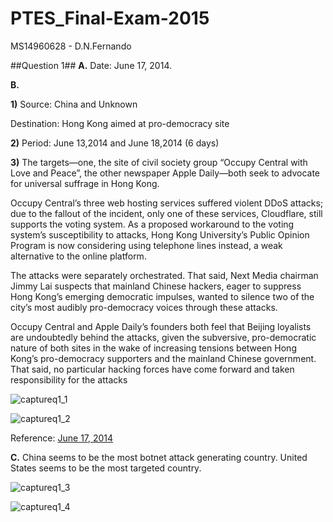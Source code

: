 # PTES_Final-Exam-2015
MS14960628 - D.N.Fernando

##Question 1##
**A.** Date: June 17, 2014. 

**B.** 

**1)** Source: China and Unknown

Destination: Hong Kong aimed at pro-democracy site

**2)** Period: June 13,2014 and June 18,2014 (6 days)

**3)** The targets—one, the site of civil society group “Occupy Central with Love and Peace”, the other newspaper Apple Daily—both seek to advocate for universal suffrage in Hong Kong.

Occupy Central’s three web hosting services suffered violent DDoS attacks; due to the fallout of the incident, only one of these services, Cloudflare, still supports the voting system. As a proposed workaround to the voting system’s susceptibility to attacks, Hong Kong University’s Public Opinion Program is now considering using telephone lines instead, a weak alternative to the online platform.

The attacks were separately orchestrated. That said, Next Media chairman Jimmy Lai suspects that mainland Chinese hackers, eager to suppress Hong Kong’s emerging democratic impulses, wanted to silence two of the city’s most audibly pro-democracy voices through these attacks.

Occupy Central and Apple Daily’s founders both feel that Beijing loyalists are undoubtedly behind the attacks, given the subversive, pro-democratic nature of both sites in the wake of increasing tensions between Hong Kong’s pro-democracy supporters and the mainland Chinese government. That said, no particular hacking forces have come forward and taken responsibility for the attacks

![captureq1_1](https://cloud.githubusercontent.com/assets/12239510/7900493/2aa42d2e-0779-11e5-9ac3-427f68d43034.jpg)

![captureq1_2](https://cloud.githubusercontent.com/assets/12239510/7900494/2ad85144-0779-11e5-9f40-d2e703ed0db3.jpg)

Reference: [June 17, 2014](http://blogs.law.harvard.edu/internetmonitor/2014/06/20/ddos-attacks-in-hong-kong-attack-silence-pro-democracy-websites/)

**C.** China seems to be the most botnet attack generating country. United States seems to be the most targeted country. 

![captureq1_3](https://cloud.githubusercontent.com/assets/12239510/7900508/22eb2a32-077a-11e5-8b93-e2cc9dbcf150.JPG)

![captureq1_4](https://cloud.githubusercontent.com/assets/12239510/7900520/24f31a78-077b-11e5-8858-a2ecef20e338.jpg)


